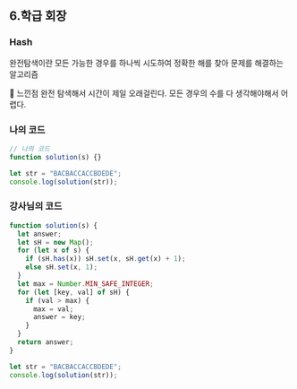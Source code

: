 ## 6.학급 회장

### Hash

완전탐색이란 모든 가능한 경우를 하나씩 시도하여 정확한 해를 찾아 문제를 해결하는 알고리즘

📌 느낀점
완전 탐색해서 시간이 제일 오래걸린다. 모든 경우의 수를 다 생각해야해서 어렵다.

### 나의 코드

```js
// 나의 코드
function solution(s) {}

let str = "BACBACCACCBDEDE";
console.log(solution(str));
```

### 강사님의 코드

```js
function solution(s) {
  let answer;
  let sH = new Map();
  for (let x of s) {
    if (sH.has(x)) sH.set(x, sH.get(x) + 1);
    else sH.set(x, 1);
  }
  let max = Number.MIN_SAFE_INTEGER;
  for (let [key, val] of sH) {
    if (val > max) {
      max = val;
      answer = key;
    }
  }
  return answer;
}

let str = "BACBACCACCBDEDE";
console.log(solution(str));
```
